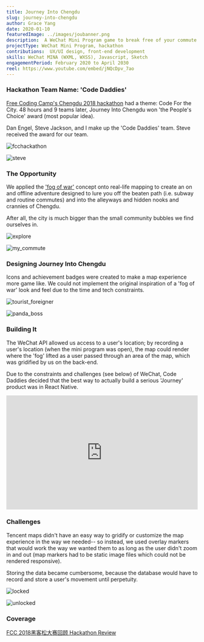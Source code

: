 ```yaml
---
title: Journey Into Chengdu
slug: journey-into-chengdu
author: Grace Yang
date: 2020-01-10
featuredImage: ../images/joubanner.png
description:  A WeChat Mini Program game to break free of your commute and unlock Chengdu.
projectType: WeChat Mini Program, hackathon
contributions:  UX/UI design, front-end development
skills: WeChat MINA (WXML, WXSS), Javascript, Sketch
engagementPeriod: February 2020 to April 2030
reel: https://www.youtube.com/embed/jNQcDpv_7ao
---
```


### Hackathon Team Name: 'Code Daddies'

[Free Coding Camp's Chengdu 2018 hackathon](https://mp.weixin.qq.com/s/x5X7dCA_kdx_tkw4XcniNA) had a theme: Code For the City. 48 hours and 9 teams later, Journey Into Chengdu won 'the People's Choice' award (most popular idea).

Dan Engel, Steve Jackson, and I make up the 'Code Daddies' team. Steve received the award for our team.

![fcchackathon](../images/journey_1.png)

![steve](../images/journey_8.jpeg)

### The Opportunity

We applied the ['fog of war'](https://en.wikipedia.org/wiki/Fog_of_war#In_video_games) concept onto real-life mapping to create an on and offline adventure designed to lure you off the beaten path (i.e. subway and routine commutes) and into the alleyways and hidden nooks and crannies of Chengdu.

After all, the city is much bigger than the small community bubbles we find ourselves in.

![explore](../images/journey_3.png)

![my_commute](../images/journey_2.png)

### Designing Journey Into Chengdu

Icons and achievement badges were created to make a map experience more game like. We could not implement the original inspiration of a 'fog of war' look and feel due to the time and tech constraints.

![tourist_foreigner](../images/journey_4.png)

![panda_boss](../images/journey_5.png)

### Building It

The WeChat API allowed us access to a user's location; by recording a user's location (when the mini program was open), the map could render where the 'fog' lifted as a user passed through an area of the map, which was gridified by us on the back-end.

Due to the constraints and challenges (see below) of WeChat, Code Daddies decided that the best way to actually build a serious 'Journey' product was in React Native.

<iframe width="100%" height="300px" style="margin: 0 auto" src="https://www.youtube.com/embed/jNQcDpv_7ao" frameborder="0" allow="autoplay; encrypted-media" allowfullscreen></iframe>

### Challenges

Tencent maps didn't have an easy way to gridify or customize the map experience in the way we needed-- so instead, we used overlay markers that would work the way we wanted them to as long as the user didn't zoom in and out (map markers had to be static image files which could not be rendered responsive).

Storing the data became cumbersome, because the database would have to record and store a user's movement until perpetuity.

![locked](../images/journey_6.png)

![unlocked](../images/journey_7.png)

### Coverage

<a href="https://mp.weixin.qq.com/s/x5X7dCA_kdx_tkw4XcniNA" target="_blank" rel="noopener">FCC 2018黑客松大赛回顾 Hackathon Review</a>
